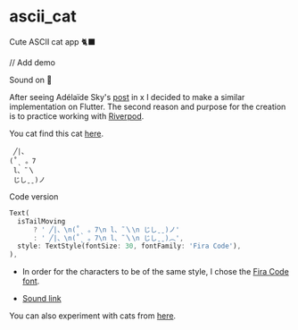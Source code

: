 # ascii_cat

Cute ASCII cat app 🐈‍⬛

// Add demo

Sound on 🎵

After seeing Adélaïde Sky's [post](https://x.com/adelen_sky/status/1881077766604640690) in x I decided to make a similar implementation on Flutter. The second reason and purpose for the creation is to practice working with [Riverpod](https://riverpod.dev).

You cat find this cat [here](https://emojicombos.com/cat).
```
 ╱|、
(˚ˎ 。7
 l、˜〵
 じしˍˍ)ノ
```

Code version

```dart
Text(
  isTailMoving
      ? ' ╱|、\n(˚ˎ 。7\n l、˜〵\n じしˍˍ)ノ'
      : ' ╱|、\n(˚ˎ 。7\n l、˜〵\n じしˍˍ)︵',
  style: TextStyle(fontSize: 30, fontFamily: 'Fira Code'),
),
```
- In order for the characters to be of the same style, I chose the [Fira Code font](https://fonts.google.com/specimen/Fira+Code).

- [Sound link](https://pixabay.com/sound-effects/search/purring/)

You can also experiment with cats from [here](https://2ch-aa.blogspot.com/2018/06/625.html).
